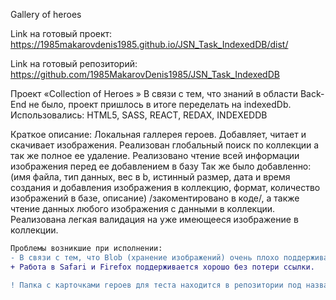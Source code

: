 Gallery of heroes

Link на готовый проект:
https://1985makarovdenis1985.github.io/JSN_Task_IndexedDB/dist/

Link на готовый репозиторий:
https://github.com/1985MakarovDenis1985/JSN_Task_IndexedDB


Проект «Collection of Heroes »
В связи с тем, что знаний в области Back-End не было, проект пришлось в итоге  переделать на indexedDb. Использовались: HTML5, SASS, REACT, REDAX, INDEXEDDB

Краткое описание:
	Локальная галлерея героев.
	Добавляет, читает и скачивает изображения.
	Реализован глобальный поиск по коллекции а так же полное ее удаление.
	Реализовано чтение всей информации изображения перед ее добавлением в базу 
	Так же было добавленно: (имя файла, тип данных, вес в b, истинный размер, дата и время создания и добавления изображения в коллекцию, формат, количество изображений в базе, описание) /закоментировано в коде/, а также чтение данных любого изображения с данными в  коллекции.
	Реализована легкая валидация на уже имеющееся изображение в коллекции.
```diff
Проблемы возникшие при исполнении:
- В связи с тем, что Blob (хранение изображений) очень плохо поддерживается в Chrome бывает потеря ссылки. 
+ Работа в Safari и Firefox поддерживается хорошо без потери ссылки.

! Папка с карточками героев для теста находится в репозитории под названием «imagesForTest»
```
